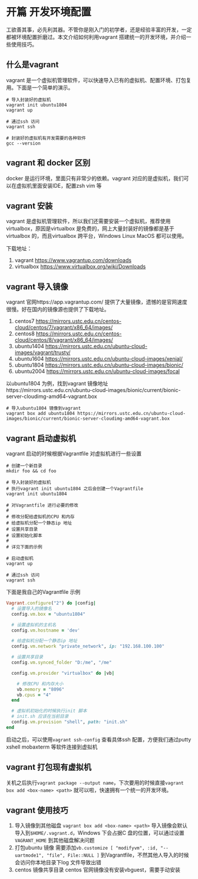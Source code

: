 # 开篇 开发环境配置

工欲善其事，必先利其器。不管你是刚入门的初学者，还是经验丰富的开发，一定都被环境配置折磨过。本文介绍如何利用vagrant 搭建统一的开发环境，并介绍一些使用技巧。

## 什么是vagrant

vagrant 是一个虚拟机管理软件，可以快速导入已有的虚拟机、配置环境、打包复用。下面是一个简单的演示。

```shell
# 导入封装好的虚拟机
vagrant init ubuntu1804
vagrant up

# 通过ssh 访问
vagrant ssh

# 封装好的虚拟机有开发需要的各种软件
gcc --version
```

## vagrant 和 docker 区别

docker 是运行环境，里面只有非常少的依赖。vagrant 对应的是虚拟机，我们可以在虚拟机里面安装IDE，配置zsh vim 等

## vagrant 安装

vagrant 是虚拟机管理软件，所以我们还需要安装一个虚拟机，推荐使用virtualbox，原因是virtualbox 是免费的，网上大量封装好的镜像都是基于virtualbox 的，而且virtualbox 跨平台，Windows Linux MacOS 都可以使用。

下载地址：

1. vagrant https://www.vagrantup.com/downloads 
2. virtualbox https://www.virtualbox.org/wiki/Downloads

## vagrant 导入镜像

vagrant 官网https://app.vagrantup.com/ 提供了大量镜像，遗憾的是官网速度很慢。好在国内的镜像源也提供了下载地址。

1. centos7 https://mirrors.ustc.edu.cn/centos-cloud/centos/7/vagrant/x86_64/images/
2. centos8 https://mirrors.ustc.edu.cn/centos-cloud/centos/8/vagrant/x86_64/images/
3. ubuntu1404 https://mirrors.ustc.edu.cn/ubuntu-cloud-images/vagrant/trusty/
4. ubuntu1604 https://mirrors.ustc.edu.cn/ubuntu-cloud-images/xenial/
5. ubuntu1804 https://mirrors.ustc.edu.cn/ubuntu-cloud-images/bionic/
6. ubuntu2004 https://mirrors.ustc.edu.cn/ubuntu-cloud-images/focal

以ubuntu1804 为例，找到vagrant 镜像地址https://mirrors.ustc.edu.cn/ubuntu-cloud-images/bionic/current/bionic-server-cloudimg-amd64-vagrant.box 

```shell
# 导入ubuntu1804 镜像到vagrant
vagrant box add ubuntu1804 https://mirrors.ustc.edu.cn/ubuntu-cloud-images/bionic/current/bionic-server-cloudimg-amd64-vagrant.box
```

## vagrant 启动虚拟机

vagrant 启动的时候根据Vagrantfile 对虚拟机进行一些设置

```shell
# 创建一个新目录
mkdir foo && cd foo

# 导入封装好的虚拟机
# 执行vagrant init ubuntu1804 之后会创建一个Vagrantfile 
vagrant init ubuntu1804

# 对Vagrantfile 进行必要的修改
#
# 修改分配给虚拟机的CPU 和内存
# 给虚拟机分配一个静态ip 地址
# 设置共享目录
# 设置初始化脚本
#
# 详见下面的示例

# 启动虚拟机
vagrant up

# 通过ssh 访问
vagrant ssh
```

下面是我自己的Vagrantfile 示例

```ruby
Vagrant.configure("2") do |config|
  # 设置导入的镜像名
  config.vm.box = "ubuntu1804"

  # 设置虚拟机的主机名  
  config.vm.hostname = 'dev'

  # 给虚拟机分配一个静态ip 地址
  config.vm.network "private_network", ip: "192.168.100.100"

  # 设置共享目录
  config.vm.synced_folder "D:/me", "/me"

  config.vm.provider "virtualbox" do |vb|

	# 修改CPU 和内存大小
    vb.memory = "8096"
    vb.cpus = "4"
  end

  # 虚拟机初始化的时候执行init 脚本
  # init.sh 应该在当前目录
  config.vm.provision "shell", path: "init.sh"
end
```

启动之后，可以使用`vagrant ssh-config` 查看具体ssh 配置，方便我们通过putty xshell mobaxterm 等软件连接到虚拟机

## vagrant 打包现有虚拟机

关机之后执行`vagrant package --output name`，下次要用的时候直接`vagrant box add <box-name> <path>` 就可以啦，快速拥有一个统一的开发环境。

## vagrant 使用技巧

1. 导入镜像到其他磁盘
`vagrant box add <box-name> <path>` 导入镜像会默认导入到`$HOME/.vagrant.d`，Windows 下会占据C 盘的位置，可以通过设置`VAGRANT_HOME` 到其他磁盘解决问题
2. 打包ubuntu 镜像
  需要添加`vb.customize [ "modifyvm", :id, "--uartmode1", "file", File::NULL ]` 到Vagrantfile，不然其他人导入的时候会访问你本地目录下log 文件导致出错
3. centos 镜像共享目录
  centos 官网镜像没有安装vbguest，需要手动安装

